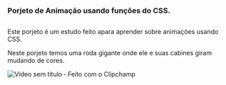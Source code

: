 ### Porjeto de Animação usando funções do CSS.
##

<p>Este porjeto é um estudo feito apara aprender sobre animações usando CSS.</p>
<p>Neste porjeto temos uma roda gigante onde ele e suas cabines giram mudando de cores.</p>

![Vídeo sem título ‐ Feito com o Clipchamp](https://github.com/destart31/Projeto-de-anima-o-usando-CSS/assets/93168432/1d45dc71-0f0a-4fd4-906c-6ab6484d21bd)
